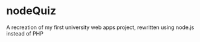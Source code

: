 # nodeQuiz
A recreation of my first university web apps project, rewritten using node.js instead of PHP
